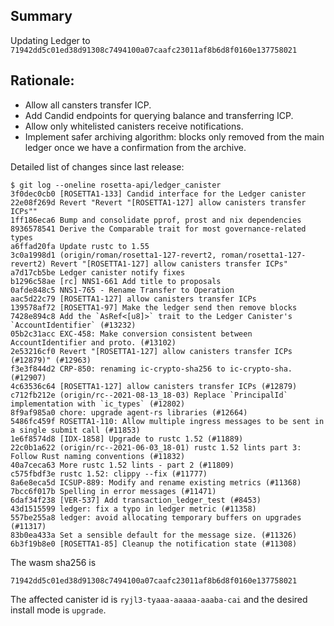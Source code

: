 ## Summary

Updating Ledger to `71942dd5c01ed38d91308c7494100a07caafc23011af8b6d8f0160e137758021`

## Rationale:

* Allow all cansters transfer ICP.
* Add Candid endpoints for querying balance and transferring ICP.
* Allow only whitelisted canisters receive notifications.
* Implement safer archiving algorithm: blocks only removed from the main
  ledger once we have a confirmation from the archive.

Detailed list of changes since last release:

```
$ git log --oneline rosetta-api/ledger_canister
3f0dec0cb0 [ROSETTA1-133] Candid interface for the Ledger canister
22e08f269d Revert "Revert "[ROSETTA1-127] allow canisters transfer ICPs""
1ff186eca6 Bump and consolidate pprof, prost and nix dependencies
8936578541 Derive the Comparable trait for most governance-related types
a6ffad20fa Update rustc to 1.55
3c0a1998d1 (origin/roman/rosetta1-127-revert2, roman/rosetta1-127-revert2) Revert "[ROSETTA1-127] allow canisters transfer ICPs"
a7d17cb5be Ledger canister notify fixes
b1296c58ae [rc] NNS1-661 Add title to proposals
0afde848c5 NNS1-765 - Rename Transfer to Operation
aac5d22c79 [ROSETTA1-127] allow canisters transfer ICPs
139578af72 [ROSETTA1-97] Make the ledger send then remove blocks
7428e894c8 Add the `AsRef<[u8]>` trait to the Ledger Canister's `AccountIdentifier` (#13232)
05b2c31acc EXC-458: Make conversion consistent between AccountIdentifier and proto. (#13102)
2e53216cf0 Revert "[ROSETTA1-127] allow canisters transfer ICPs (#12879)" (#12963)
f3e3f844d2 CRP-850: renaming ic-crypto-sha256 to ic-crypto-sha. (#12907)
4c63536c64 [ROSETTA1-127] allow canisters transfer ICPs (#12879)
c712fb212e (origin/rc--2021-08-13_18-03) Replace `PrincipalId` implementation with `ic_types` (#12802)
8f9af985a0 chore: upgrade agent-rs libraries (#12664)
5486fc459f ROSETTA1-110: Allow multiple ingress messages to be sent in a single submit call (#11853)
1e6f8574d8 [IDX-1858] Upgrade to rustc 1.52 (#11889)
22c0b1a622 (origin/rc--2021-06-03_18-01) rustc 1.52 lints part 3: Follow Rust naming conventions (#11832)
40a7ceca63 More rustc 1.52 lints - part 2 (#11809)
c575fbdf3e rustc 1.52: clippy --fix (#11777)
8a6e8eca5d ICSUP-889: Modify and rename existing metrics (#11368)
7bcc6f017b Spelling in error messages (#11471)
6daf34f238 [VER-537] Add transaction_ledger_test (#8453)
43d1515599 ledger: fix a typo in ledger metric (#11358)
557be255a8 ledger: avoid allocating temporary buffers on upgrades (#11317)
83b0ea433a Set a sensible default for the message size. (#11326)
6b3f19b8e0 [ROSETTA1-85] Cleanup the notification state (#11308)
```


The wasm sha256 is
```
71942dd5c01ed38d91308c7494100a07caafc23011af8b6d8f0160e137758021
```

The affected canister id is `ryjl3-tyaaa-aaaaa-aaaba-cai` and the desired install mode is `upgrade`.

